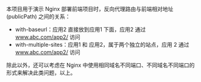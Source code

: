 本项目用于演示 Nginx 部署前端项目时，反向代理路由与前端相对地址(publicPath) 之间的关系：

* with-baseurl：应用2 直接放到应用1 下面，应用2 通过 www.abc.com/app2/ 访问
* with-multiple-sites：应用1 和 应用2，属于两个独立的站点，应用 2 通过 www.abc.com/app2/ 访问

除此以外，还可以考虑在 Nginx 中使用相同域名不同端口、不同域名不同端口的形式来解决此类问题，以上。